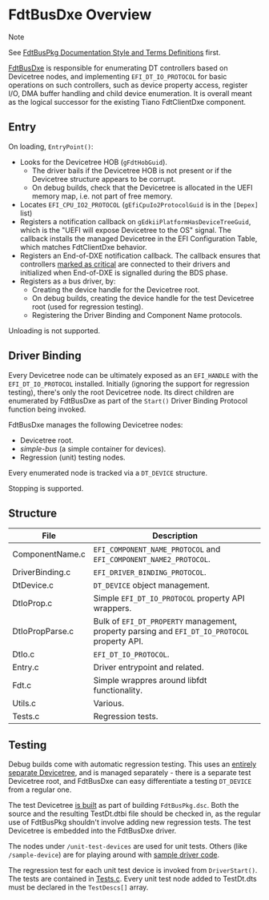 # FdtBusDxe Overview

> [!NOTE]
> See [FdtBusPkg Documentation Style and Terms Definitions](StyleAndTerms.md) first.

[FdtBusDxe](../Drivers/FdtBusDxe) is responsible for enumerating
DT controllers based on Devicetree nodes, and implementing
`EFI_DT_IO_PROTOCOL` for basic operations on such controllers, such as
device property access, register I/O, DMA buffer handling and child
device enumeration. It is overall meant as the logical successor for
the existing Tiano FdtClientDxe component.

## Entry

On loading, `EntryPoint()`:

- Looks for the Devicetree HOB (`gFdtHobGuid`).
  - The driver bails if the Devicetree HOB is not present or if the Devicetree structure appears to be corrupt.
  - On debug builds, check that the Devicetree is allocated in the UEFI memory map, i.e. not part of free memory.
- Locates `EFI_CPU_IO2_PROTOCOL` (`gEfiCpuIo2ProtocolGuid` is in the `[Depex]` list)
- Registers a notification callback on
`gEdkiiPlatformHasDeviceTreeGuid`, which is the "UEFI will expose
Devicetree to the OS" signal. The callback installs the managed
Devicetree in the EFI Configuration Table, which matches FdtClientDxe behavior.
- Registers an End-of-DXE notification callback. The callback ensures
that controllers [marked as critical](UefiDtBindings.md#ueficritical)
are connected to their drivers and initialized when End-of-DXE is signalled
during the BDS phase.
- Registers as a bus driver, by:
  - Creating the device handle for the Devicetree root.
  - On debug builds, creating the device handle for the test Devicetree root (used for regression testing).
  - Registering the Driver Binding and Component Name protocols.

Unloading is not supported.

## Driver Binding

Every Devicetree node can be ultimately exposed as an `EFI_HANDLE` with the
`EFI_DT_IO_PROTOCOL` installed. Initially (ignoring the support for
regression testing), there's only the root Devicetree node. Its direct
children are enumerated by FdtBusDxe as part of the `Start()` Driver
Binding Protocol function being invoked.

FdtBusDxe manages the following Devicetree nodes:

- Devicetree root.
- _simple-bus_ (a simple container for devices).
- Regression (unit) testing nodes.

Every enumerated node is tracked via a `DT_DEVICE` structure.

Stopping is supported.

## Structure

| File | Description |
| ---- | ----------- |
| ComponentName.c | `EFI_COMPONENT_NAME_PROTOCOL` and `EFI_COMPONENT_NAME2_PROTOCOL`. |
| DriverBinding.c | `EFI_DRIVER_BINDING_PROTOCOL`. |
| DtDevice.c | `DT_DEVICE` object management. |
| DtIoProp.c | Simple `EFI_DT_IO_PROTOCOL` property API wrappers. |
| DtIoPropParse.c | Bulk of `EFI_DT_PROPERTY` management, property parsing and `EFI_DT_IO_PROTOCOL` property API. |
| DtIo.c | `EFI_DT_IO_PROTOCOL`. |
| Entry.c | Driver entrypoint and related. |
| Fdt.c | Simple wrappres around libfdt functionality. |
| Utils.c | Various. |
| Tests.c | Regression tests. |

## Testing

Debug builds come with automatic regression testing. This uses an
[entirely separate Devicetree](../Drivers/FdtBusDxe/TestDt.dts), and
is managed separately - there is a separate test Devicetree root, and
FdtBusDxe can easy differentiate a testing `DT_DEVICE` from a regular
one.

The test Devicetree [is built](../Drivers/FdtBusDxe/TestDt.sh) as part
of building `FdtBusPkg.dsc`. Both the source and the resulting TestDt.dtbi
file should be checked in, as the regular use of FdtBusPkg shouldn't
involve adding new regression tests. The test Devicetree is embedded
into the FdtBusDxe driver.

The nodes under `/unit-test-devices` are used for unit tests.
Others (like `/sample-device`) are for playing around with [sample
driver code](../Drivers/SampleDeviceDxe).

The regression test for each unit test device is invoked from
`DriverStart()`. The tests are contained in
[Tests.c](../Drivers/FdtBusDxe/Tests.c). Every unit test node
added to TestDt.dts must be declared in the `TestDescs[]` array.
